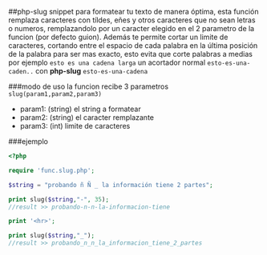 ##php-slug
snippet para formatear tu texto de manera óptima, esta función remplaza caracteres con tíldes, eñes y otros caracteres que no sean letras o numeros, remplazandolo por un caracter elegido en el 2 parametro de la funcion (por defecto guion). Además te permite cortar un limite de caracteres, cortando entre el espacio de cada palabra en la última posición de la palabra para ser mas exacto, esto evita que corte palabras a medias 
por ejemplo `esto es una cadena larga` un acortador normal `esto-es-una-caden..` con **php-slug** `esto-es-una-cadena`

###modo de uso
la funcion recibe 3 parametros `slug(param1,param2,param3)` 
- param1: (string) el string a formatear
- param2: (string) el caracter remplazante
- param3: (int) limite de caracteres

###ejemplo
```php
<?php

require 'func.slug.php';

$string = "probando ñ Ñ _ la información tiene 2 partes";

print slug($string,"-", 35);
//result >> probando-n-n-la-informacion-tiene

print '<hr>';

print slug($string,"_");
//result >> probando_n_n_la_informacion_tiene_2_partes

```
